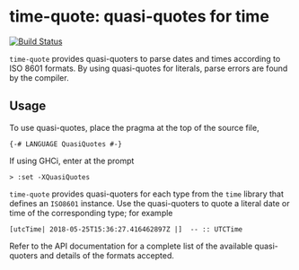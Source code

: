 # time-quote: quasi-quotes for time

[![Build Status](https://travis-ci.org/ttuegel/time-quote.svg?branch=master)](https://travis-ci.org/ttuegel/time-quote)

`time-quote` provides quasi-quoters to parse dates and times according to ISO 8601 formats.
By using quasi-quotes for literals, parse errors are found by the compiler.


## Usage

To use quasi-quotes, place the pragma at the top of the source file,

```.haskell
{-# LANGUAGE QuasiQuotes #-}
```

If using GHCi, enter at the prompt

```
> :set -XQuasiQuotes
```

`time-quote` provides quasi-quoters for each type from the `time` library that defines an `ISO8601` instance.
Use the quasi-quoters to quote a literal date or time of the corresponding type; for example

```.haskell
[utcTime| 2018-05-25T15:36:27.416462897Z |]  -- :: UTCTime
```

Refer to the API documentation for a complete list of the available quasi-quoters and details of the formats accepted.

